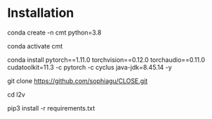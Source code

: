 # Installation
conda create -n cmt python=3.8

conda activate cmt

conda install pytorch==1.11.0 torchvision==0.12.0 torchaudio==0.11.0 cudatoolkit=11.3 -c pytorch -c cyclus java-jdk=8.45.14 -y

git clone https://github.com/sophiagu/CLOSE.git

cd l2v

pip3 install -r requirements.txt

